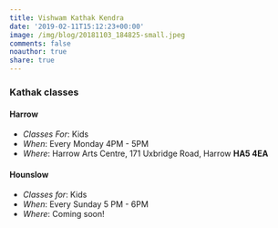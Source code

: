 ```yaml
---
title: Vishwam Kathak Kendra
date: '2019-02-11T15:12:23+00:00'
image: /img/blog/20181103_184825-small.jpeg
comments: false
noauthor: true
share: true
---
```

### Kathak classes

#### Harrow

* _Classes For_: Kids
* _When_: Every Monday 4PM - 5PM
* _Where_: Harrow Arts Centre, 171 Uxbridge Road, Harrow **HA5 4EA**

#### Hounslow

* _Classes for_: Kids
* _When_: Every Sunday 5 PM - 6PM
* _Where_: Coming soon!
